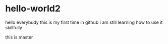 # hello-world2
hello everybudy
this is my first time in github 
i am still learning how to use it skillfully

this is master
